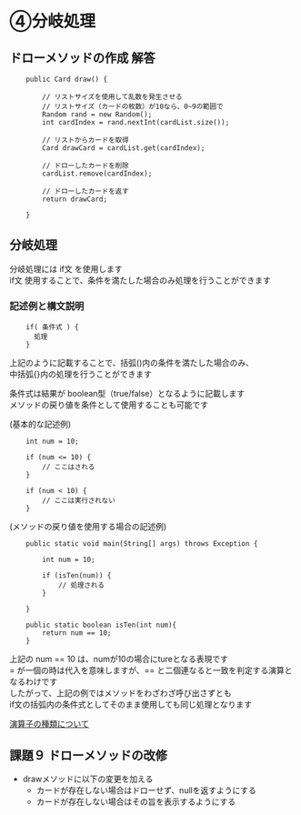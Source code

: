 # ④分岐処理

## ドローメソッドの作成 解答

```
    public Card draw() {

        // リストサイズを使用して乱数を発生させる
        // リストサイズ（カードの枚数）が10なら、0~9の範囲で
        Random rand = new Random();
        int cardIndex = rand.nextInt(cardList.size());

        // リストからカードを取得
        Card drawCard = cardList.get(cardIndex);

        // ドローしたカードを削除
        cardList.remove(cardIndex);

        // ドローしたカードを返す
        return drawCard;

    }
```

## 分岐処理

分岐処理には if文 を使用します  
if文 使用することで、条件を満たした場合のみ処理を行うことができます


### 記述例と構文説明

```
    if( 条件式 ) { 
      処理
    }
```

上記のように記載することで、括弧()内の条件を満たした場合のみ、  
中括弧{}内の処理を行うことができます
  
条件式は結果が boolean型（true/false）となるように記載します  
メソッドの戻り値を条件として使用することも可能です  
  
(基本的な記述例)
```
    int num = 10;

    if (num <= 10) {
        // ここはされる
    }
    
    if (num < 10) {
        // ここは実行されない
    }
```
  
(メソッドの戻り値を使用する場合の記述例)
```
    public static void main(String[] args) throws Exception {

        int num = 10;

        if (isTen(num)) {
            // 処理される
        }

    }

    public static boolean isTen(int num){
        return num == 10;
    } 
```
  
上記の num == 10 は、numが10の場合にtureとなる表現です  
= が一個の時は代入を意味しますが、== と二個連なると一致を判定する演算となるわけです  
したがって、上記の例ではメソッドをわざわざ呼び出さずとも  
if文の括弧内の条件式としてそのまま使用しても同じ処理となります  

[演算子の種類について](https://www.sejuku.net/blog/13030)

## 課題９ ドローメソッドの改修

  * drawメソッドに以下の変更を加える
    * カードが存在しない場合はドローせず、nullを返すようにする
    * カードが存在しない場合はその旨を表示するようにする
